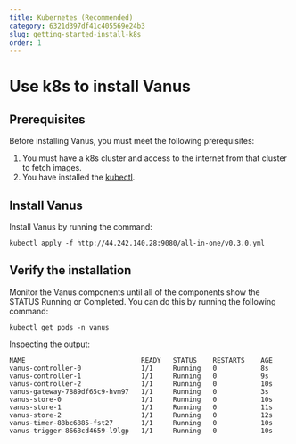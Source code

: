 ```yaml
---
title: Kubernetes (Recommended)
category: 6321d397df41c405569e24b3
slug: getting-started-install-k8s
order: 1
---
```


# Use k8s to install Vanus

## Prerequisites

Before installing Vanus, you must meet the following prerequisites:

1. You must have a k8s cluster and access to the internet from that cluster to fetch images.
2. You have installed the [kubectl](https://kubernetes.io/docs/tasks/tools).
  
## Install Vanus

Install Vanus by running the command:

```shell
kubectl apply -f http://44.242.140.28:9080/all-in-one/v0.3.0.yml
```

## Verify the installation

Monitor the Vanus components until all of the components show the STATUS Running or Completed.
You can do this by running the following command:

```shell
kubectl get pods -n vanus
```

Inspecting the output:

```text
NAME                             READY   STATUS    RESTARTS    AGE
vanus-controller-0               1/1     Running   0           8s
vanus-controller-1               1/1     Running   0           9s
vanus-controller-2               1/1     Running   0           10s
vanus-gateway-7889df65c9-hvm97   1/1     Running   0           3s
vanus-store-0                    1/1     Running   0           10s
vanus-store-1                    1/1     Running   0           11s
vanus-store-2                    1/1     Running   0           12s
vanus-timer-88bc6885-fst27       1/1     Running   0           10s
vanus-trigger-8668cd4659-l9lgp   1/1     Running   0           10s
```
